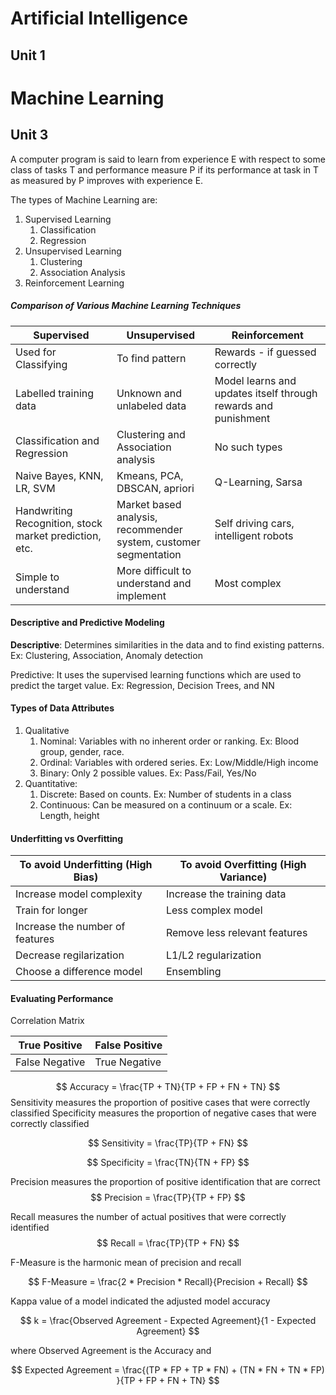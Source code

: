 
# Artificial Intelligence
## Unit 1







# Machine Learning
## Unit 3

A computer program is said to learn from experience E with respect to some class of tasks T and performance measure P if its performance at task in T as measured by P improves with experience E.

The types of Machine Learning are:
1. Supervised Learning
	1. Classification
	2. Regression
2. Unsupervised Learning
	1. Clustering
	2. Association Analysis
3. Reinforcement Learning

##### Comparison of Various Machine Learning Techniques

| Supervised                                             | Unsupervised                                                           | Reinforcement                                                  |
| ------------------------------------------------------ | ---------------------------------------------------------------------- | -------------------------------------------------------------- |
| Used for Classifying                                   | To find pattern                                                        | Rewards - if guessed correctly                                 |
| Labelled training data                                 | Unknown and unlabeled data                                             | Model learns and updates itself through rewards and punishment |
| Classification and Regression                          | Clustering and Association analysis                                    | No such types                                                  |
| Naive Bayes, KNN, LR, SVM                              | Kmeans, PCA, DBSCAN, apriori                                           | Q-Learning, Sarsa                                              |
| Handwriting Recognition, stock market prediction, etc. | Market based analysis,<br>recommender system, customer<br>segmentation | Self driving cars, intelligent robots                          |
| Simple to understand                                   | More difficult to understand and implement                             | Most complex                                                   |

#### Descriptive and Predictive Modeling

**Descriptive**: Determines similarities in the data and to find existing patterns.
Ex: Clustering, Association, Anomaly detection

Predictive: It uses the supervised learning functions which are used to
predict the target value.
Ex: Regression, Decision Trees, and NN

#### Types of Data Attributes

1. Qualitative
	1. Nominal: Variables with no inherent order or ranking. Ex: Blood group, gender, race.
	2. Ordinal: Variables with ordered series. Ex: Low/Middle/High income
	3. Binary: Only 2 possible values. Ex: Pass/Fail, Yes/No
2. Quantitative:
	1. Discrete: Based on counts. Ex: Number of students in a class
	2. Continuous: Can be measured on a continuum or a scale. Ex: Length, height



#### Underfitting vs Overfitting

| To avoid Underfitting (High Bias) | To avoid Overfitting (High Variance) |
| --------------------------------- | ------------------------------------ |
| Increase model complexity         | Increase the training data           |
| Train for longer                  | Less complex model                   |
| Increase the number of features   | Remove less relevant features        |
| Decrease regilarization           | L1/L2 regularization                 |
| Choose a difference model         | Ensembling                           |

#### Evaluating Performance

Correlation Matrix

| True Positive  | False Positive |
| -------------- | -------------- |
| False Negative | True Negative  

$$
Accuracy = \frac{TP + TN}{TP + FP + FN + TN}
$$
Sensitivity measures the proportion of positive cases that were correctly classified
Specificity measures the proportion of negative cases that were correctly classified

$$
Sensitivity = \frac{TP}{TP + FN}
$$

$$
Specificity = \frac{TN}{TN + FP}
$$

Precision measures the proportion of positive identification that are correct
$$ 
Precision = \frac{TP}{TP + FP}
$$

Recall measures the number of actual positives that were correctly identified
$$
Recall = \frac{TP}{TP + FN}
$$

F-Measure is the harmonic mean of precision and recall

$$
F-Measure = \frac{2 * Precision * Recall}{Precision + Recall}
$$

Kappa value of a model indicated the adjusted model accuracy

$$
k = \frac{Observed Agreement - Expected Agreement}{1 - Expected Agreement}
$$

where Observed Agreement is the Accuracy and 

$$
Expected Agreement = \frac{(TP * FP + TP * FN) + (TN * FN + TN * FP) }{TP + FP + FN + TN}
$$
